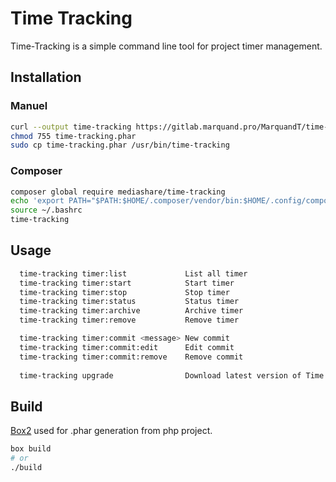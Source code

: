 # Time Tracking
Time-Tracking is a simple command line tool for project timer management.
## Installation
### Manuel
```bash
curl --output time-tracking https://gitlab.marquand.pro/MarquandT/time-tracking/-/raw/master/time-tracking?inline=false
chmod 755 time-tracking.phar
sudo cp time-tracking.phar /usr/bin/time-tracking
```
### Composer
```bash
composer global require mediashare/time-tracking
echo 'export PATH="$PATH:$HOME/.composer/vendor/bin:$HOME/.config/composer/vendor/bin"' >> ~/.bashrc
source ~/.bashrc
time-tracking
```
## Usage
```bash
  time-tracking timer:list             List all timer
  time-tracking timer:start            Start timer
  time-tracking timer:stop             Stop timer
  time-tracking timer:status           Status timer
  time-tracking timer:archive          Archive timer
  time-tracking timer:remove           Remove timer

  time-tracking timer:commit <message> New commit
  time-tracking timer:commit:edit      Edit commit
  time-tracking timer:commit:remove    Remove commit
  
  time-tracking upgrade                Download latest version of Time Tracking
```
## Build
[Box2](https://github.com/box-project/box2) used for .phar generation from php project. 
```bash
box build
# or
./build
```
